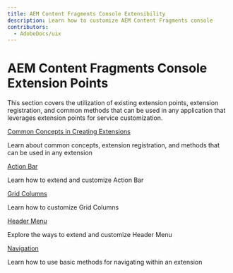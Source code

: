 ```yaml
---
title: AEM Content Fragments Console Extensibility
description: Learn how to customize AEM Content Fragments console
contributors:
  - AdobeDocs/uix
---
```


# AEM Content Fragments Console Extension Points

This section covers the utilization of existing extension points, extension registration, and common methods that can be used in any application that leverages extension points for service customization.

<DiscoverBlock slots="link, text"/>

[Common Concepts in Creating Extensions](commons)

Learn about common concepts, extension registration, and methods that can be used in any extension

<DiscoverBlock slots="link, text"/>

[Action Bar](action-bar)

Learn how to extend and customize Action Bar

<DiscoverBlock slots="link, text"/>

[Grid Columns](grid-columns)

Learn how to customize Grid Columns

<DiscoverBlock slots="link, text"/>

[Header Menu](header-menu)

Explore the ways to extend and customize Header Menu

<DiscoverBlock slots="link, text"/>

[Navigation](navigation)

Learn how to use basic methods for navigating within an extension
